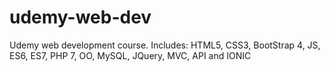 # udemy-web-dev
Udemy web development course. Includes: HTML5, CSS3, BootStrap 4, JS, ES6, ES7, PHP 7, OO, MySQL, JQuery, MVC, API and IONIC
